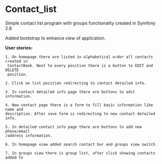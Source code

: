 Contact_list
=========================================================

Simple contact list program with groups functionality created in Symfony 2.8

Added bootstrap to enhance view of application.

<b>User stories:</b>

    1. On homepage there are listed in alphabetical order all contacts created in
     ContactBook. Next to every position there is a button to EDIT and DELETE
     position.
    
    2. Click on list position redirecting to contact detailed info.
    
    3. In contact detailed info page there are buttons to edit information.
    
    4. New contact page there is a form to fill basic information like name and
    description. After save form is redirecting to new contact detailed info.
    
    5. In detailed contact info page there are buttons to add new phone/email
    /address information.
     
    6. In homepage view added search contact bar and groups view switch.
    
    7. In groups view there is group list, after click showing contacts added to